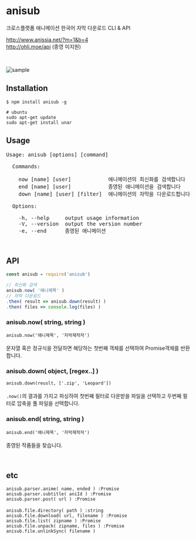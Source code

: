 # anisub
크로스플랫폼 애니메이션 한국어 자막 다운로드 CLI & API

http://www.anissia.net/?m=1&b=4  
http://ohli.moe/api  (종영 미지원)

<br>

![sample](http://nupamore.github.io/img/anisub_sample.gif)


## Installation

    $ npm install anisub -g

    # ubuntu
    sudo apt-get update
    sudo apt-get install unar


## Usage
<pre>
Usage: anisub [options] [command]

  Commands:

    now [name] [user]            애니메이션의 최신화를 검색합니다
    end [name] [user]            종영된 애니메이션을 검색합니다
    down [name] [user] [filter]  애니메이션의 자막을 다운로드합니다

  Options:

    -h, --help     output usage information
    -V, --version  output the version number
    -e, --end      종영된 애니메이션
</pre>
<br>

## API
``` js
const anisub = require('anisub')

// 최신화 검색
anisub.now( '애니제목' )
// 자막 다운로드
.then( result => anisub.down(result) )
.then( files => console.log(files) )
```

### anisub.now( string, string )
` anisub.now('애니제목', '자막제작자') `  
<br>
문자열 혹은 정규식을 전달하면 해당하는 첫번째 객체를 선택하여 Promise객체를 반환합니다.

### anisub.down( object, [regex..] )
`anisub.down(reuslt, ['.zip', 'Leopard'])`  
<br>
`.now()`의 결과를 가지고 파싱하여 첫번째 필터로 다운받을 파일을 선택하고 두번째 필터로 압축을 풀 파일을 선택합니다.

### anisub.end( string, string )
`anisub.end('애니제목', '자막제작자')`  
<br>
종영된 작품들을 찾습니다.

<br>

## etc
`anisub.parser.anime( name, ended ) :Promise`  
`anisub.parser.subtitle( aniId ) :Promise`  
`anisub.parser.post( url ) :Promise`  
<br>
`anisub.file.directory( path ) :string`  
`anisub.file.download( url, filename ) :Promise`  
`anisub.file.list( zipname ) :Promise`  
`anisub.file.unpack( zipname, files ) :Promise`  
`anisub.file.unlinkSync( filename )`  
